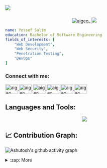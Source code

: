 <div align="start">
<img src="https://capsule-render.vercel.app/api?type=waving&animation=fadeIn&fontColor=CAD1D9&color=0:1d2671,100:c33764&height=180&section=header&text=Hey%20Everyone&fontSize=60" />
</div>
<h3 align="left"></h3>

<p align='center'>
    <a href="https://twitter.com/aigeo_" target="blank">
      <img src="https://img.shields.io/twitter/follow/aigeo_?logo=twitter&style=for-the-badge" alt="aigeo_" />
    </a>
    <a href="https://www.linkedin.com/in/yossef-al-essaei-342a83235/" target="blank">
      <img src="https://img.shields.io/badge/linkedin%20-%230077B5.svg?&style=for-the-badge&logo=linkedin&logoColor=white"/>
    </a>
</p>


```yaml
name: Yossef Salim
education: Bachelor of Software Engineering
fields_of_interests: [
    "Web Development",
    "Web Security",
    "Penetration Testing",
    "DevOps"
]
``` 

<h3 align="left">Connect with me:</h3>
<p align="left">
  <a href="https://twitter.com/aigeo_" target="blank">
    <img 
         align="center"
         src="https://raw.githubusercontent.com/rahuldkjain/github-profile-readme-generator/master/src/images/icons/Social/twitter.svg" 
         alt="aigeo_"
         height="30"
         width="40" />
  </a>
   <a href="https://discord.com/users/AIGEO_#2582" target="blank">
    <img
         align="center"
         src="https://raw.githubusercontent.com/rahuldkjain/github-profile-readme-generator/master/src/images/icons/Social/discord.svg"
         alt="aigeo_"
         height="30"
         width="40" />
  </a>
  <a href="https://www.linkedin.com/in/yossef-al-essaei-342a83235" target="blank">
    <img
         align="center"
         src="https://raw.githubusercontent.com/rahuldkjain/github-profile-readme-generator/master/src/images/icons/Social/linked-in-alt.svg"
         alt="aigeo_"
         height="30"
         width="40" />
  </a>
  <a href="https://www.hackerrank.com/aigeo_" target="blank">
    <img
         align="center"
         src="https://raw.githubusercontent.com/rahuldkjain/github-profile-readme-generator/master/src/images/icons/Social/hackerrank.svg"
         alt="aigeo_"
         height="30"
         width="40" />
  </a>
  <a href="https://codeforces.com/profile/aigeo_" target="blank">
    <img
         align="center"
         src="https://raw.githubusercontent.com/rahuldkjain/github-profile-readme-generator/master/src/images/icons/Social/codeforces.svg"
         alt="aigeo_"
         height="30"
         width="40" />
  </a>
  <a href="https://leetcode.com/aigeo_" target="blank">
    <img
         align="center"
         src="https://raw.githubusercontent.com/rahuldkjain/github-profile-readme-generator/master/src/images/icons/Social/leet-code.svg"
         alt="aigeo_"
         height="30"
         width="40" />
  </a>
</p>

## Languages and Tools:
<p align="center">
  <a href="https://skillicons.dev">
    <img src="https://skillicons.dev/icons?i=git,vim,linux,vscode,githubactions,java,cpp,python,js,ts,mysql,mongodb,nodejs,expressjs,react,astro,tailwind,sass,bash,php,wordpress,docker,flutter,selenium,redis&perline=5" />
  </a>
</p>

 ## 📈 Contribution Graph:
![Ashutosh's github activity graph](https://github-readme-activity-graph.vercel.app/graph?username=aigeoo&bg_color=000000&color=00b7ff&line=00b7ff&point=ffffff&area=true&hide_border=true)

<details>
  <summary>:zap: More </summary>
   <img src="http://github-readme-streak-stats.herokuapp.com?user=aigeoo&theme=dark&background=000000" height="140"/>
   <img src="https://github-readme-stats.vercel.app/api/top-langs/?username=aigeoo&layout=compact&theme=vision-friendly-dark" height="140"/>
</details>
